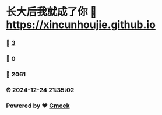 # 长大后我就成了你 :link: https://xincunhoujie.github.io 
### :page_facing_up: [3](https://xincunhoujie.github.io/tag.html) 
### :speech_balloon: 0 
### :hibiscus: 2061 
### :alarm_clock: 2024-12-24 21:35:02 
### Powered by :heart: [Gmeek](https://github.com/Meekdai/Gmeek)
